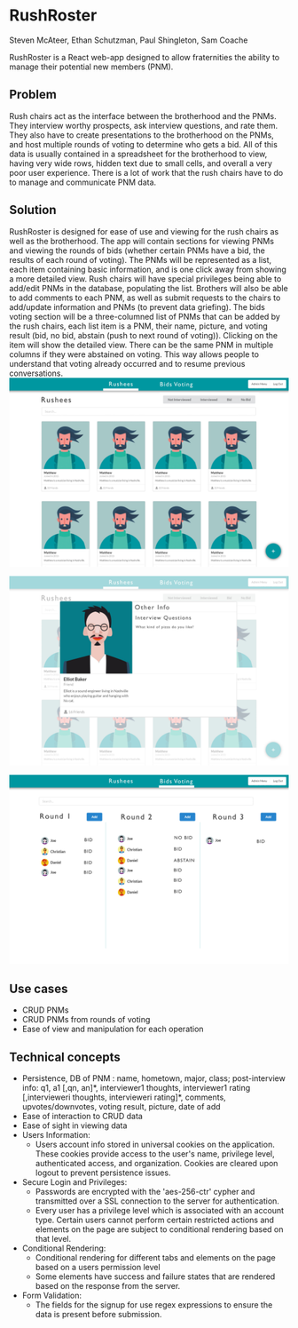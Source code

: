 # RushRoster

Steven McAteer, Ethan Schutzman, Paul Shingleton, Sam Coache

RushRoster is a React web-app designed to allow fraternities the ability to manage their potential new members (PNM).

## Problem
Rush chairs act as the interface between the brotherhood and the PNMs. They interview worthy prospects, ask interview questions, and rate them. They also have to create presentations to the brotherhood on the PNMs, and host multiple rounds of voting to determine who gets a bid. All of this data is usually contained in a spreadsheet for the brotherhood to view, having very wide rows, hidden text due to small cells, and overall a very poor user experience. There is a lot of work that the rush chairs have to do to manage and communicate PNM data.

## Solution

RushRoster is designed for ease of use and viewing for the rush chairs as well as the brotherhood. The app will contain sections for viewing PNMs and viewing the rounds of bids (whether certain PNMs have a bid, the results of each round of voting). The PNMs will be represented as a list, each item containing basic information, and is one click away from showing a more detailed view. Rush chairs will have special privileges being able to add/edit PNMs in the database, populating the list. Brothers will also be able to add comments to each PNM, as well as submit requests to the chairs to add/update information and PNMs (to prevent data griefing). The bids voting section will be a three-columned list of PNMs that can be added by the rush chairs, each list item is a PNM, their name, picture, and voting result (bid, no bid, abstain (push to next round of voting)). Clicking on the item will show the detailed view. There can be the same PNM in multiple columns if they were abstained on voting. This way allows people to understand that voting already occurred and to resume previous conversations.
![picture](Rushees.jpg)

![picture](Rushees-detail.jpg)

![picture](voting.jpg)

## Use cases

 - CRUD PNMs
 - CRUD PNMs from rounds of voting
 - Ease of view and manipulation for each operation

## Technical concepts

 - Persistence, DB of PNM : name, hometown, major, class; post-interview info: q1, a1 \[,qn, an]\*, interviewer1 thoughts, interviewer1 rating \[,intervieweri thoughts, intervieweri rating]\*, comments, upvotes/downvotes, voting result, picture, date of add
 - Ease of interaction to CRUD data
 - Ease of sight in viewing data
 - Users Information:
    - Users account info stored in universal cookies on the application. These cookies provide access to the user's name, privilege level, authenticated access, and organization. Cookies are cleared upon logout to prevent persistence issues.
 - Secure Login and Privileges:
    - Passwords are encrypted with the 'aes-256-ctr' cypher and transmitted over a SSL connection to the server for authentication.
    - Every user has a privilege level which is associated with an account type. Certain users cannot perform certain restricted actions and elements on the page are subject to conditional rendering based on that level.
- Conditional Rendering:
    - Conditional rendering for different tabs and elements on the page based on a users permission level
    - Some elements have success and failure states that are rendered based on the response from the server.
 - Form Validation:
    - The fields for the signup for use regex expressions to ensure the data is present before submission.
